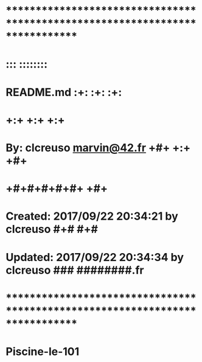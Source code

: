 # **************************************************************************** #
#                                                                              #
#                                                         :::      ::::::::    #
#    README.md                                          :+:      :+:    :+:    #
#                                                     +:+ +:+         +:+      #
#    By: clcreuso <marvin@42.fr>                    +#+  +:+       +#+         #
#                                                 +#+#+#+#+#+   +#+            #
#    Created: 2017/09/22 20:34:21 by clcreuso          #+#    #+#              #
#    Updated: 2017/09/22 20:34:34 by clcreuso         ###   ########.fr        #
#                                                                              #
# **************************************************************************** #

# Piscine-le-101
